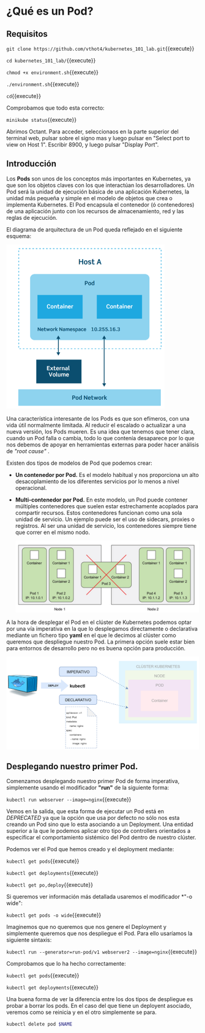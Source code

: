 # ¿Qué es un Pod?

## Requisitos

`git clone https://github.com/vthot4/kubernetes_101_lab.git`{{execute}}

`cd kubernetes_101_lab/`{{execute}}

`chmod +x environment.sh`{{execute}}

`./environment.sh`{{execute}}

`cd`{{execute}}

Comprobamos que todo esta correcto:

`minikube status`{{execute}}



Abrimos Octant. Para acceder, seleccionaos en la parte superior del terminal web, pulsar sobre el signo mas y luego pulsar en "Select port to view on Host 1". Escribir 8900, y luego pulsar "Display Port".




## Introducción

Los **Pods** son unos de los conceptos más importantes en Kubernetes, ya que son los objetos claves con los que interactúan los desarrolladores.  Un Pod será la unidad de ejecución básica de una aplicación Kubernetes, la unidad más pequeña y simple en el modelo de objetos que crea o implementa Kubernetes. El Pod encapsula el contenedor (ó contenedores) de una aplicación junto con los recursos de almacenamiento, red y las reglas de ejecución.   

El diagrama de arquitectura de un Pod queda reflejado en el siguiente esquema:

<img src="./assets/Pod_architecture.png" style="zoom: 50%;" />

Una característica interesante de los Pods es que son efímeros, con una vida útil normalmente limitada. Al reducir el escalado o actualizar a una nueva versión, los Pods mueren. Es una idea que tenemos que tener clara, cuando un Pod falla o cambia, todo lo que contenía desaparece por lo que nos debemos de apoyar en herramientas externas para poder hacer análisis de *"root cause"* .

Existen dos tipos de modelos de Pod que podemos crear:

- **Un contenedor por Pod.**  Es el modelo habitual y nos proporciona un alto desacoplamiento de los diferentes servicios por lo menos a nivel operacional.

- **Multi-contenedor por Pod.** En este modelo, un Pod puede contener múltiples contenedores que suelen estar estrechamente acoplados para compartir recursos. Estos contenedores funcionan como una sola unidad de servicio. Un ejemplo puede ser el uso de sidecars, proxies o registros. Al ser una unidad de servicio, los contenedores siempre tiene que correr en el mismo nodo.

  ![image-20200515143337757](./assets/Pod_execution_node.png)

  

A la hora de desplegar el Pod en el clúster de Kubernetes podemos optar por una vía imperativa en la que lo desplegamos directamente o declarativa mediante un fichero tipo **yaml** en el que le decimos al clúster como queremos que despliegue nuestro Pod. La primera opción suele estar bien para entornos de desarrollo pero no es buena opción para producción. 

![flujo](./assets/Deply_aplication_Pod.png)

## Desplegando nuestro primer Pod.

Comenzamos desplegando nuestro primer Pod de forma imperativa, simplemente usando el modificador **"run"** de la siguiente forma:

`kubectl run webserver --image=nginx`{{execute}}

Vemos en la salida, que esta forma de ejecutar un Pod está en *DEPRECATED* ya que la opción que usa por defecto no sólo nos esta creando un Pod sino que lo esta asociando a un Deployment. Una entidad superior a la que le podemos aplicar otro tipo de controllers orientados a especificar el comportamiento sistémico del Pod dentro de nuestro clúster.

Podemos ver el Pod que hemos creado y  el deployment mediante:

`kubectl get pods`{{execute}}

`kubectl get deployments`{{execute}}

`kubectl get po,deploy`{{execute}}

Si queremos ver información más detallada usaremos el modificador *"-o wide":

`kubectl get pods -o wide`{{execute}}

Imaginemos que no queremos que nos genere el Deployment y simplemente queremos que nos despliegue el Pod. Para ello usaríamos la siguiente sintaxis:

`kubectl run --generator=run-pod/v1 webserver2 --image=nginx`{{execute}}

Comprobamos que lo ha hecho correctamente:

`kubectl get pods`{{execute}}

`kubectl get deployments`{{execute}}

Una buena forma de ver la diferencia entre los dos tipos de despliegue es probar a borrar los pods. En el caso del que tiene un deployent asociado, veremos como se reinicia y en el otro simplemente se para. 

```bash
kubectl delete pod $NAME
```

